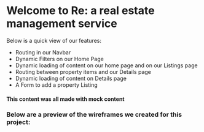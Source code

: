 <h1>Welcome to Re: a real estate management service</h1>

Below is a quick view of our features:
<ul>
  <li>Routing in our Navbar</li>
  <li>Dynamic Filters on our Home Page</li>
  <li>Dynamic loading of content on our home page and on our Listings page</li>
  <li>Routing between property items and our Details page</li>
  <li>Dynamic loading of content on Details page</li>
  <li> A Form to add a property Listing</li>
</ul>

<h4>
  This content was all made with mock content
</h4>

<div>
  <h3>Below are a preview of the wireframes we created for this project:</h3>
</div>
